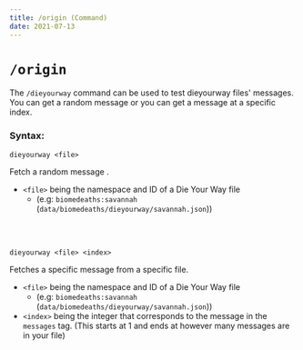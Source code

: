 ```yaml
---
title: /origin (Command)
date: 2021-07-13
---
```


# `/origin`

The `/dieyourway` command can be used to test dieyourway files' messages. You can get a random message or you can get a message at a specific index.

### Syntax:

```mcfunction
dieyourway <file>
```
Fetch a random message .
<br>

* `<file>` being the namespace and ID of a Die Your Way file
    * (e.g: `biomedeaths:savannah` (`data/biomedeaths/dieyourway/savannah.json`))
<br>
<br>

```mcfunction
dieyourway <file> <index>
```
Fetches a specific message from a specific file.
<br>

* `<file>` being the namespace and ID of a Die Your Way file
    * (e.g: `biomedeaths:savannah` (`data/biomedeaths/dieyourway/savannah.json`))
* `<index>` being the integer that corresponds to the message in the `messages` tag. (This starts at 1 and ends at however many messages are in your file)
<br>
<br>